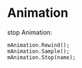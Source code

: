 # Animation

stop Animation:

```text
mAnimation.Rewind(); 
mAnimation.Sample(); 
mAnimation.Stop(name);
```



